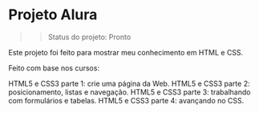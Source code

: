 # Projeto Alura

>>Status do projeto: Pronto

Este projeto foi feito para mostrar meu conhecimento em HTML e CSS.

Feito com base nos cursos:

HTML5 e CSS3 parte 1: crie uma página da Web.
HTML5 e CSS3 parte 2: posicionamento, listas e navegação.
HTML5 e CSS3 parte 3: trabalhando com formulários e tabelas.
HTML5 e CSS3 parte 4: avançando no CSS.


